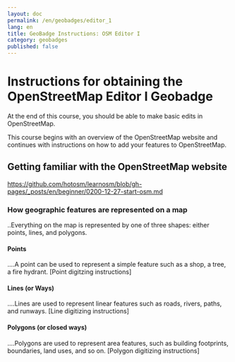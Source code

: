 ```yaml
---
layout: doc
permalink: /en/geobadges/editor_1
lang: en
title: GeoBadge Instructions: OSM Editor I
category: geobadges
published: false
---
```


# Instructions for obtaining the OpenStreetMap Editor I Geobadge

At the end of this course, you should be able to make basic edits in OpenStreetMap.

This course begins with an overview of the OpenStreetMap website and continues with instructions on how to add your features to OpenStreetMap.

## Getting familiar with the OpenStreetMap website

https://github.com/hotosm/learnosm/blob/gh-pages/_posts/en/beginner/0200-12-27-start-osm.md

### How geographic features are represented on a map
..Everything on the map is represented by one of three shapes: either points, lines, and polygons.

#### Points
....A point can be used to represent a simple feature such as a shop, a tree, a fire hydrant. [Point digitzing instructions]

#### Lines (or Ways)
....Lines are used to represent linear features such as roads, rivers, paths, and runways. [Line digitizing instructions]

#### Polygons (or closed ways)
....Polygons are used to represent area features, such as building footprints, boundaries, land uses, and so on. [Polygon digitizing instructions]


